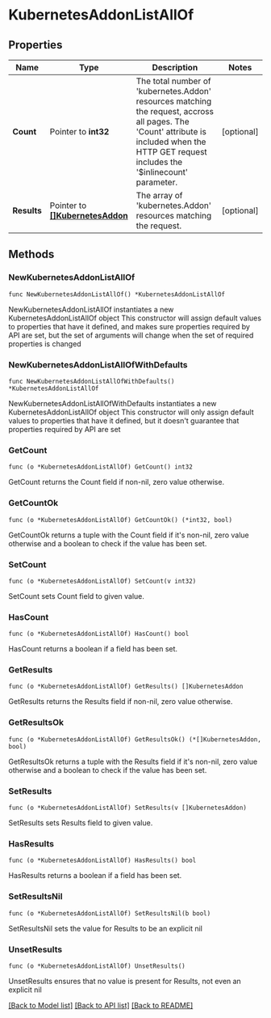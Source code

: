 # KubernetesAddonListAllOf

## Properties

Name | Type | Description | Notes
------------ | ------------- | ------------- | -------------
**Count** | Pointer to **int32** | The total number of &#39;kubernetes.Addon&#39; resources matching the request, accross all pages. The &#39;Count&#39; attribute is included when the HTTP GET request includes the &#39;$inlinecount&#39; parameter. | [optional] 
**Results** | Pointer to [**[]KubernetesAddon**](KubernetesAddon.md) | The array of &#39;kubernetes.Addon&#39; resources matching the request. | [optional] 

## Methods

### NewKubernetesAddonListAllOf

`func NewKubernetesAddonListAllOf() *KubernetesAddonListAllOf`

NewKubernetesAddonListAllOf instantiates a new KubernetesAddonListAllOf object
This constructor will assign default values to properties that have it defined,
and makes sure properties required by API are set, but the set of arguments
will change when the set of required properties is changed

### NewKubernetesAddonListAllOfWithDefaults

`func NewKubernetesAddonListAllOfWithDefaults() *KubernetesAddonListAllOf`

NewKubernetesAddonListAllOfWithDefaults instantiates a new KubernetesAddonListAllOf object
This constructor will only assign default values to properties that have it defined,
but it doesn't guarantee that properties required by API are set

### GetCount

`func (o *KubernetesAddonListAllOf) GetCount() int32`

GetCount returns the Count field if non-nil, zero value otherwise.

### GetCountOk

`func (o *KubernetesAddonListAllOf) GetCountOk() (*int32, bool)`

GetCountOk returns a tuple with the Count field if it's non-nil, zero value otherwise
and a boolean to check if the value has been set.

### SetCount

`func (o *KubernetesAddonListAllOf) SetCount(v int32)`

SetCount sets Count field to given value.

### HasCount

`func (o *KubernetesAddonListAllOf) HasCount() bool`

HasCount returns a boolean if a field has been set.

### GetResults

`func (o *KubernetesAddonListAllOf) GetResults() []KubernetesAddon`

GetResults returns the Results field if non-nil, zero value otherwise.

### GetResultsOk

`func (o *KubernetesAddonListAllOf) GetResultsOk() (*[]KubernetesAddon, bool)`

GetResultsOk returns a tuple with the Results field if it's non-nil, zero value otherwise
and a boolean to check if the value has been set.

### SetResults

`func (o *KubernetesAddonListAllOf) SetResults(v []KubernetesAddon)`

SetResults sets Results field to given value.

### HasResults

`func (o *KubernetesAddonListAllOf) HasResults() bool`

HasResults returns a boolean if a field has been set.

### SetResultsNil

`func (o *KubernetesAddonListAllOf) SetResultsNil(b bool)`

 SetResultsNil sets the value for Results to be an explicit nil

### UnsetResults
`func (o *KubernetesAddonListAllOf) UnsetResults()`

UnsetResults ensures that no value is present for Results, not even an explicit nil

[[Back to Model list]](../README.md#documentation-for-models) [[Back to API list]](../README.md#documentation-for-api-endpoints) [[Back to README]](../README.md)


